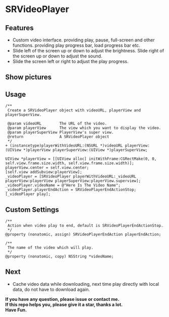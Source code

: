 # SRVideoPlayer

## Features

* Custom video interface. providing play, pause, full-screen and other functions. providing play progress bar, load progress bar etc.
* Slide left of the screen up or down to adjust the brightness. Slide right of the screen up or down to adjust the sound.
* Slide the screen left or right to adjust the play progress.


## Show pictures

## Usage

````objc
/**
 Create a SRVideoPlayer object with videoURL, playerView and playerSuperView.

 @param videoURL        The URL of the video.
 @param playerView      The view which you want to display the video.
 @param playerSuperView PlayerView's super view.
 @return                A SRVideoPlayer object
 */
+ (instancetype)playerWithVideoURL:(NSURL *)videoURL playerView:(UIView *)playerView playerSuperView:(UIView *)playerSuperView;

UIView *playerView = [[UIView alloc] initWithFrame:CGRectMake(0, 0, self.view.frame.size.width, self.view.frame.size.width)];
playerView.center = self.view.center;
[self.view addSubview:playerView];
_videoPlayer = [SRVideoPlayer playerWithVideoURL:_videoURL playerView:playerView playerSuperView:playerView.superview];
_videoPlayer.videoName = @"Here Is The Video Name";
_videoPlayer.playerEndAction = SRVideoPlayerEndActionStop;
[_videoPlayer play];

````

## Custom Settings

````objc
/**
 Action when video play to end, default is SRVideoPlayerEndActionStop.
 */
@property (nonatomic, assign) SRVideoPlayerEndAction playerEndAction;

/**
 The name of the video which will play.
 */
@property (nonatomic, copy) NSString *videoName;
````

## Next

* Cache video data while downloading, next time play directly with local data, do not have to download again.

**If you have any question, please issue or contact me.**   
**If this repo helps you, please give it a star, thanks a lot.**  
**Have Fun.**